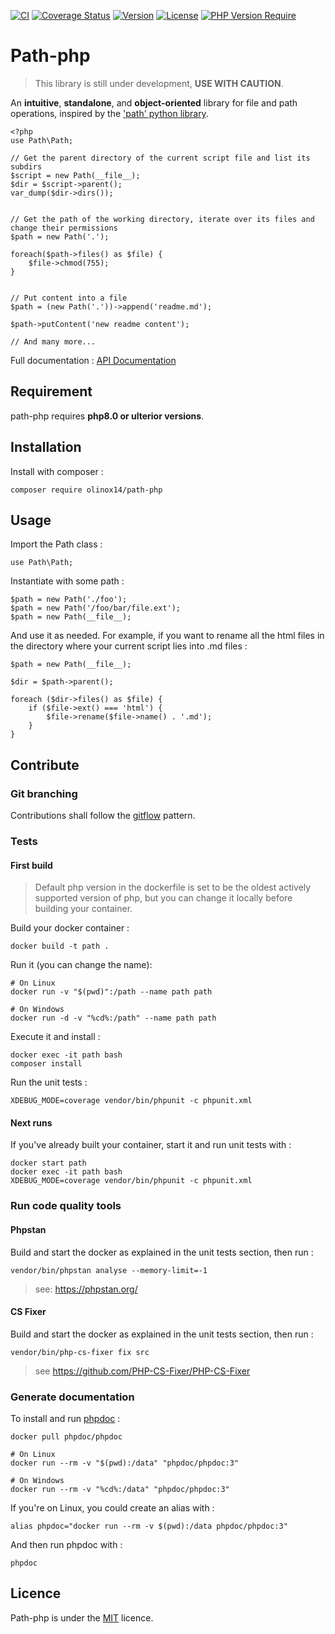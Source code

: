 [![CI](https://github.com/olinox14/path-php/actions/workflows/php.yml/badge.svg)](https://github.com/olinox14/path-php/actions/workflows/php.yml)
[![Coverage Status](https://coveralls.io/repos/github/olinox14/path-php/badge.svg?branch=master)](https://coveralls.io/github/olinox14/path-php?branch=master)
[![Version](http://poser.pugx.org/olinox14/path-php/version)](https://packagist.org/packages/olinox14/path-php)
[![License](http://poser.pugx.org/olinox14/path-php/license)](https://packagist.org/packages/olinox14/path-php)
[![PHP Version Require](http://poser.pugx.org/olinox14/path-php/require/php)](https://packagist.org/packages/olinox14/path-php)

# Path-php

> This library is still under development, **USE WITH CAUTION**.

An **intuitive**, **standalone**, and **object-oriented** library for file and path operations, 
inspired by the ['path' python library](https://path.readthedocs.io/en/latest/api.html#path.Path.parts).

    <?php
    use Path\Path;

    // Get the parent directory of the current script file and list its subdirs
    $script = new Path(__file__);
    $dir = $script->parent();
    var_dump($dir->dirs());
    

    // Get the path of the working directory, iterate over its files and change their permissions
    $path = new Path('.');
    
    foreach($path->files() as $file) {
        $file->chmod(755);
    }
    

    // Put content into a file 
    $path = (new Path('.'))->append('readme.md');
    
    $path->putContent('new readme content');

    // And many more...


Full documentation : [API Documentation](https://olinox14.github.io/path-php/classes/Path-Path.html)


## Requirement

path-php requires **php8.0 or ulterior versions**.

## Installation

Install with composer :

    composer require olinox14/path-php

## Usage

Import the Path class : 

    use Path\Path;

Instantiate with some path : 

    $path = new Path('./foo');
    $path = new Path('/foo/bar/file.ext');
    $path = new Path(__file__);

And use it as needed. For example, if you want to rename all the html files in the directory where
your current script lies into .md files : 

    $path = new Path(__file__);

    $dir = $path->parent();
    
    foreach ($dir->files() as $file) {
        if ($file->ext() === 'html') {
            $file->rename($file->name() . '.md');
        }
    }

## Contribute

### Git branching

Contributions shall follow the [gitflow](https://www.gitkraken.com/learn/git/git-flow) pattern.

### Tests

#### First build

> Default php version in the dockerfile is set to be the oldest actively supported 
> version of php, but you can change it locally before building your container.

Build your docker container :

    docker build -t path .

Run it (you can change the name): 

    # On Linux
    docker run -v "$(pwd)":/path --name path path

    # On Windows
    docker run -d -v "%cd%:/path" --name path path

Execute it and install : 

    docker exec -it path bash
    composer install

Run the unit tests :

    XDEBUG_MODE=coverage vendor/bin/phpunit -c phpunit.xml

#### Next runs

If you've already built your container, start it and run unit tests with :

    docker start path
    docker exec -it path bash
    XDEBUG_MODE=coverage vendor/bin/phpunit -c phpunit.xml

### Run code quality tools 

#### Phpstan

Build and start the docker as explained in the unit tests section, then run :

    vendor/bin/phpstan analyse --memory-limit=-1

> see: https://phpstan.org/

#### CS Fixer

Build and start the docker as explained in the unit tests section, then run :

    vendor/bin/php-cs-fixer fix src

> see https://github.com/PHP-CS-Fixer/PHP-CS-Fixer

### Generate documentation

To install and run [phpdoc](https://docs.phpdoc.org/3.0/) :

    docker pull phpdoc/phpdoc

    # On Linux
    docker run --rm -v "$(pwd):/data" "phpdoc/phpdoc:3"

    # On Windows
    docker run --rm -v "%cd%:/data" "phpdoc/phpdoc:3"

If you're on Linux, you could create an alias with :

    alias phpdoc="docker run --rm -v $(pwd):/data phpdoc/phpdoc:3"

And then run phpdoc with :

    phpdoc

## Licence 

Path-php is under the [MIT](http://opensource.org/licenses/MIT) licence.
